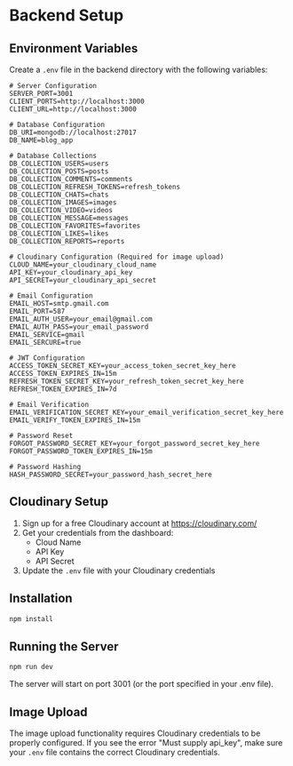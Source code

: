 # Backend Setup

## Environment Variables

Create a `.env` file in the backend directory with the following variables:

```env
# Server Configuration
SERVER_PORT=3001
CLIENT_PORTS=http://localhost:3000
CLIENT_URL=http://localhost:3000

# Database Configuration
DB_URI=mongodb://localhost:27017
DB_NAME=blog_app

# Database Collections
DB_COLLECTION_USERS=users
DB_COLLECTION_POSTS=posts
DB_COLLECTION_COMMENTS=comments
DB_COLLECTION_REFRESH_TOKENS=refresh_tokens
DB_COLLECTION_CHATS=chats
DB_COLLECTION_IMAGES=images
DB_COLLECTION_VIDEO=videos
DB_COLLECTION_MESSAGE=messages
DB_COLLECTION_FAVORITES=favorites
DB_COLLECTION_LIKES=likes
DB_COLLECTION_REPORTS=reports

# Cloudinary Configuration (Required for image upload)
CLOUD_NAME=your_cloudinary_cloud_name
API_KEY=your_cloudinary_api_key
API_SECRET=your_cloudinary_api_secret

# Email Configuration
EMAIL_HOST=smtp.gmail.com
EMAIL_PORT=587
EMAIL_AUTH_USER=your_email@gmail.com
EMAIL_AUTH_PASS=your_email_password
EMAIL_SERVICE=gmail
EMAIL_SERCURE=true

# JWT Configuration
ACCESS_TOKEN_SECRET_KEY=your_access_token_secret_key_here
ACCESS_TOKEN_EXPIRES_IN=15m
REFRESH_TOKEN_SECRET_KEY=your_refresh_token_secret_key_here
REFRESH_TOKEN_EXPIRES_IN=7d

# Email Verification
EMAIL_VERIFICATION_SECRET_KEY=your_email_verification_secret_key_here
EMAIL_VERIFY_TOKEN_EXPIRES_IN=15m

# Password Reset
FORGOT_PASSWORD_SECRET_KEY=your_forgot_password_secret_key_here
FORGOT_PASSWORD_TOKEN_EXPIRES_IN=15m

# Password Hashing
HASH_PASSWORD_SECRET=your_password_hash_secret_here
```

## Cloudinary Setup

1. Sign up for a free Cloudinary account at https://cloudinary.com/
2. Get your credentials from the dashboard:
   - Cloud Name
   - API Key
   - API Secret
3. Update the `.env` file with your Cloudinary credentials

## Installation

```bash
npm install
```

## Running the Server

```bash
npm run dev
```

The server will start on port 3001 (or the port specified in your .env file).

## Image Upload

The image upload functionality requires Cloudinary credentials to be properly configured. If you see the error "Must supply api_key", make sure your `.env` file contains the correct Cloudinary credentials.
